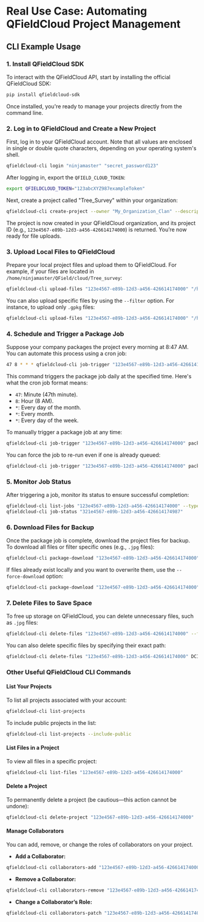 # Real Use Case: Automating QFieldCloud Project Management

## CLI Example Usage

### **1. Install QFieldCloud SDK**

To interact with the QFieldCloud API, start by installing the official QFieldCloud SDK:

```bash
pip install qfieldcloud-sdk
```

Once installed, you're ready to manage your projects directly from the command line.

### **2. Log in to QFieldCloud and Create a New Project**

First, log in to your QFieldCloud account.
Note that all values are enclosed in single or double quote characters, depending on your operating system's shell.

```bash
qfieldcloud-cli login "ninjamaster" "secret_password123"
```

After logging in, export the `QFIELD_CLOUD_TOKEN`:

```bash
export QFIELDCLOUD_TOKEN="123abcXYZ987exampleToken"
```

Next, create a project called "Tree_Survey" within your organization:

```bash
qfieldcloud-cli create-project --owner "My_Organization_Clan" --description "Daily work project" --is-private "Tree_Survey"
```

The project is now created in your QFieldCloud organization, and its project ID (e.g., `123e4567-e89b-12d3-a456-426614174000`) is returned. You’re now ready for file uploads.

### **3. Upload Local Files to QFieldCloud**

Prepare your local project files and upload them to QFieldCloud. For example, if your files are located in `/home/ninjamaster/QField/cloud/Tree_survey`:

```bash
qfieldcloud-cli upload-files "123e4567-e89b-12d3-a456-426614174000" "/home/ninjamaster/QField/cloud/Tree_survey"
```

You can also upload specific files by using the `--filter` option. For instance, to upload only `.gpkg` files:

```bash
qfieldcloud-cli upload-files "123e4567-e89b-12d3-a456-426614174000" "/home/ninjamaster/QField/cloud/Tree_survey" --filter "*.gpkg"
```

### **4. Schedule and Trigger a Package Job**

Suppose your company packages the project every morning at 8:47 AM. You can automate this process using a cron job:

```bash
47 8 * * * qfieldcloud-cli job-trigger "123e4567-e89b-12d3-a456-426614174000" package
```

This command triggers the package job daily at the specified time. Here's what the cron job format means:

- `47`: Minute (47th minute).
- `8`: Hour (8 AM).
- `*`: Every day of the month.
- `*`: Every month.
- `*`: Every day of the week.

To manually trigger a package job at any time:

```bash
qfieldcloud-cli job-trigger "123e4567-e89b-12d3-a456-426614174000" package
```

You can force the job to re-run even if one is already queued:

```bash
qfieldcloud-cli job-trigger "123e4567-e89b-12d3-a456-426614174000" package --force
```

### **5. Monitor Job Status**

After triggering a job, monitor its status to ensure successful completion:

```bash
qfieldcloud-cli list-jobs "123e4567-e89b-12d3-a456-426614174000" --type package
qfieldcloud-cli job-status "321e4567-e89b-12d3-a456-426614174987"
```

### **6. Download Files for Backup**

Once the package job is complete, download the project files for backup. To download all files or filter specific ones (e.g., `.jpg` files):

```bash
qfieldcloud-cli package-download "123e4567-e89b-12d3-a456-426614174000" "/home/ninjamaster/backup_folder/DCIM/2024-11-10/" --filter "*.jpg"
```

If files already exist locally and you want to overwrite them, use the `--force-download` option:

```bash
qfieldcloud-cli package-download "123e4567-e89b-12d3-a456-426614174000" "/home/ninjamaster/backup_folder/DCIM/2024-11-10/" --force-download
```

### **7. Delete Files to Save Space**

To free up storage on QFieldCloud, you can delete unnecessary files, such as `.jpg` files:

```bash
qfieldcloud-cli delete-files "123e4567-e89b-12d3-a456-426614174000" --filter "*.jpg"
```

You can also delete specific files by specifying their exact path:

```bash
qfieldcloud-cli delete-files "123e4567-e89b-12d3-a456-426614174000" DCIM/tree-202411202334943.jpg
```

### **Other Useful QFieldCloud CLI Commands**

#### **List Your Projects**

To list all projects associated with your account:

```bash
qfieldcloud-cli list-projects
```

To include public projects in the list:

```bash
qfieldcloud-cli list-projects --include-public
```

#### **List Files in a Project**

To view all files in a specific project:

```bash
qfieldcloud-cli list-files "123e4567-e89b-12d3-a456-426614174000"
```

#### **Delete a Project**

To permanently delete a project (be cautious—this action cannot be undone):

```bash
qfieldcloud-cli delete-project "123e4567-e89b-12d3-a456-426614174000"
```

#### **Manage Collaborators**

You can add, remove, or change the roles of collaborators on your project.

- **Add a Collaborator:**

```bash
qfieldcloud-cli collaborators-add "123e4567-e89b-12d3-a456-426614174000" "ninja007" admin
```

- **Remove a Collaborator:**

```bash
qfieldcloud-cli collaborators-remove "123e4567-e89b-12d3-a456-426614174000" "ninja007"
```

- **Change a Collaborator’s Role:**

```bash
qfieldcloud-cli collaborators-patch "123e4567-e89b-12d3-a456-426614174000" "ninja001" editor
```
